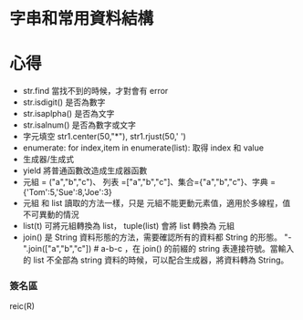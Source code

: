 # 字串和常用資料結構



# 心得

* str.find 當找不到的時候，才對會有 error
* str.isdigit() 是否為數字
* str.isaplpha() 是否為文字
* str.isalnum() 是否為數字或文字
* 字元填空 str1.center(50,"*"), str1.rjust(50,' ')
* enumerate: for index,item in enumerate(list):  取得 index 和 value
* 生成器/生成式
* yield 將普通函數改造成生成器函數
* 元組 = ("a","b","c")、 列表 =\["a","b","c"\]、集合={"a","b","c"}、字典 ={'Tom':5,'Sue':8,'Joe':3}
* 元組 和 list 讀取的方法一樣，只是 元組不能更動元素值，適用於多線程，值不可異動的情況
* list(t) 可將元組轉換為 list， tuple(list) 會將 list 轉換為 元組
* join() 是 String 資料形態的方法，需要確認所有的資料都 String 的形態。 "-".join(["a","b","c"]) # a-b-c ，在 join() 的前綴的 string 表連接符號。當輸入的 list 不全部為 string 資料的時候，可以配合生成器，將資料轉為 String。

### 簽名區

reic(R)

